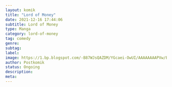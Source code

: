 ```yaml
---
layout: komik
title: "Lord of Money"
date: 2021-12-16 17:44:06
subtitle: Lord of Money
type: Manga
category: lord-of-money
tag: comedy
genre: 
subtag: 
label: 
image: https://1.bp.blogspot.com/-B87WJsQAZDM/YGcaei-OwUI/AAAAAAAAPVw/ENAv6anu0-Y37-182_i_Jx_k52nDE15dwCLcBGAsYHQ/s72-c/path-of-the-shaman-915203-FDmR0W1b.jpg
author: Postkomik
status: Ongoing
description: 
meta: 
---
```


